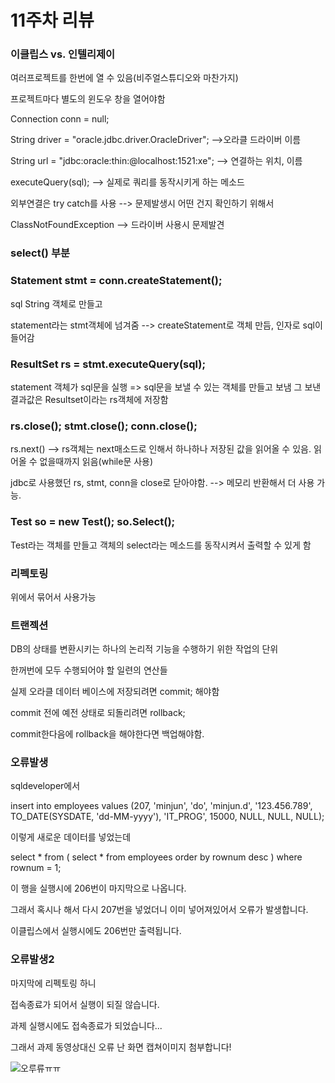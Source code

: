 # 11주차 리뷰


### 이클립스 vs. 인텔리제이

여러프로젝트를 한번에 열 수 있음(비주얼스튜디오와 마찬가지)

프로젝트마다 별도의 윈도우 창을 열어야함

Connection conn = null;

String driver = "oracle.jdbc.driver.OracleDriver";  -->오라클 드라이버 이름

String url = "jdbc:oracle:thin:@localhost:1521:xe";  --> 연결하는 위치, 이름

executeQuery(sql);  --> 실제로 쿼리를 동작시키게 하는 메소드


외부연결은 try catch를 사용 --> 문제발생시 어떤 건지 확인하기 위해서

ClassNotFoundException --> 드라이버 사용시 문제발견


### select() 부분

### Statement stmt = conn.createStatement();

sql String 객체로 만들고

statement라는 stmt객체에 넘겨줌 --> createStatement로 객체 만듬, 인자로 sql이 들어감 

### ResultSet rs = stmt.executeQuery(sql);

statement 객체가 sql문을 실행 =>  sql문을 보낼 수 있는 객체를 만들고 보냄 그 보낸 결과값은 Resultset이라는 rs객체에 저장함

### rs.close();		stmt.close();	conn.close();

rs.next()  --> rs객체는 next매소드로 인해서 하나하나 저장된 값을 읽어올 수 있음. 읽어올 수 없을때까지 읽음(while문 사용)
 
jdbc로 사용했던 rs, stmt, conn을 close로 닫아야함. --> 메모리 반환해서 더 사용 가능.

### Test so = new Test();	so.Select();	

Test라는 객체를 만들고 객체의 select라는 메소드를 동작시켜서 출력할 수 있게 함

### 리펙토링

위에서 묶어서 사용가능


### 트랜젝션

DB의 상태를 변환시키는 하나의 논리적 기능을 수행하기 위한 작업의 단위

한꺼번에 모두 수행되어야 할 일련의 연산들

실제 오라클 데이터 베이스에 저장되려면 commit; 해야함

commit 전에 예전 상태로 되돌리려면 rollback;

commit한다음에 rollback을 해야한다면 백업해야함.

### 오류발생

sqldeveloper에서 

insert into employees values (207, 'minjun', 'do', 'minjun.d', '123.456.789', TO_DATE(SYSDATE, 'dd-MM-yyyy'), 'IT_PROG', 15000, NULL, NULL, NULL);

이렇게 새로운 데이터를 넣었는데

select * from ( select * from employees order by rownum desc ) where rownum = 1;

이 행을 실행시에 206번이 마지막으로 나옵니다.

그래서 혹시나 해서 다시 207번을 넣었더니 이미 넣어져있어서 오류가 발생합니다.

이클립스에서 실행시에도 206번만 출력됩니다.


### 오류발생2

마지막에 리펙토링 하니

접속종료가 되어서 실행이 되질 않습니다.

과제 실행시에도 접속종료가 되었습니다...

그래서 과제 동영상대신 오류 난 화면 캡쳐이미지 첨부합니다!

![오루류ㅠㅠ](https://user-images.githubusercontent.com/70924137/99268238-3a044400-2868-11eb-953b-aa128f58c34c.JPG)




